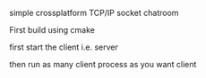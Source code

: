 simple crossplatform TCP/IP socket chatroom

First build using cmake

first start the client i.e.
server <host name> <Port Number>

then run as many client process as you want
client <host name of server> <Port Number of server>

